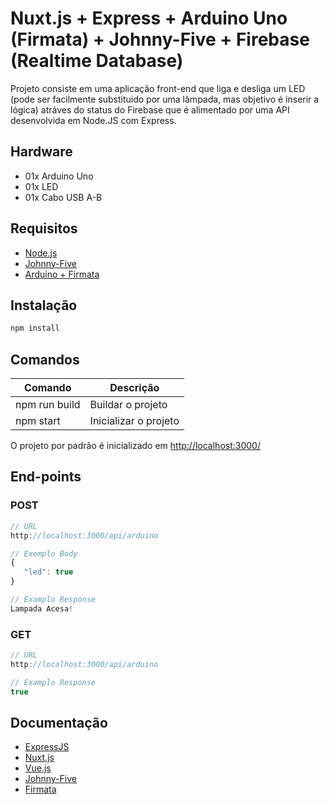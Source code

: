 # Nuxt.js + Express + Arduino Uno (Firmata) + Johnny-Five + Firebase (Realtime Database)
Projeto consiste em uma aplicação front-end que liga e desliga um LED (pode ser facilmente substituido por uma lâmpada, mas objetivo é inserir a lógica) atráves do status do Firebase que é alimentado por uma API desenvolvida em Node.JS com Express.

## Hardware 
- 01x Arduino Uno
- 01x LED 
- 01x Cabo USB A-B

## Requisitos 
- [Node.js](https://nodejs.org/en/)
- [Johnny-Five](http://johnny-five.io/)
- [Arduino + Firmata](https://www.arduino.cc/en/software)

## Instalação

```bash
npm install
```

## Comandos

| Comando | Descrição |
|---------|-------------|
| npm run build | Buildar o projeto |
| npm start | Inicializar o projeto |
O projeto por padrão é inicializado em [http://localhost:3000/](http://localhost:3000/)



## End-points
### POST
```javascript
// URL
http://localhost:3000/api/arduino

// Exemplo Body
{
   "led": true
}

// Examplo Response
Lampada Acesa!
```
### GET
```javascript
// URL
http://localhost:3000/api/arduino

// Examplo Response
true
```

## Documentação

- [ExpressJS](http://expressjs.com/en/guide/routing.html)
- [Nuxt.js](https://nuxtjs.org/guide/)
- [Vue.js](http://vuejs.org/guide/)
- [Johnny-Five](http://johnny-five.io/api/)
- [Firmata](https://www.arduino.cc/en/reference/firmata)
